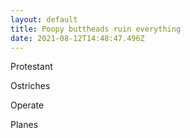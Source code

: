 ```yaml
---
layout: default
title: Poopy buttheads ruin everything
date: 2021-08-12T14:48:47.496Z
---
```

Protestant

Ostriches

Operate

Planes